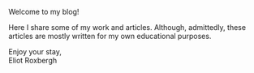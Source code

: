 Welcome to my blog!

Here I share some of my work and articles.
Although, admittedly, these articles are mostly written for my own educational purposes.

Enjoy your stay,  
Eliot Roxbergh
